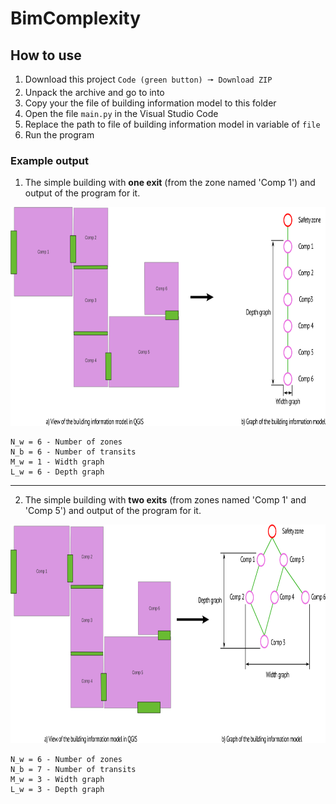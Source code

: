 # BimComplexity

## How to use

1. Download this project `Code (green button) 🠖 Download ZIP`
2. Unpack the archive and go to into
3. Copy your the file of building information model to this folder
4. Open the file `main.py` in the Visual Studio Code
5. Replace the path to file of building information model in variable of `file`
6. Run the program

### Example output

1. The simple building with **one exit** (from the zone named 'Comp 1') and output of the program for it.

<img src="https://raw.githubusercontent.com/bvchirkov/imgs/main/example-graph-one-exit.png" height="350" />

```
N_w = 6 - Number of zones
N_b = 6 - Number of transits
M_w = 1 - Width graph
L_w = 6 - Depth graph
```
---------

2. The simple building with **two exits** (from zones named 'Comp 1' and 'Comp 5') and output of the program for it.

<img src="https://raw.githubusercontent.com/bvchirkov/imgs/main/example-graph-two-exits.png" height="350" />

```
N_w = 6 - Number of zones
N_b = 7 - Number of transits
M_w = 3 - Width graph
L_w = 3 - Depth graph
```
